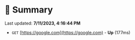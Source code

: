 # 📖 Summary
Last updated: **7/11/2023, 4:16:44 PM**

- `GET` [https://google.com](https://google.com) - **Up** (177ms)
